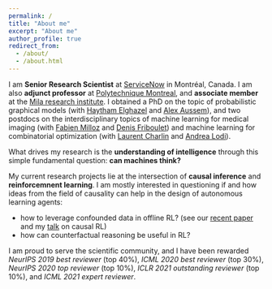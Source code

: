 ```yaml
---
permalink: /
title: "About me"
excerpt: "About me"
author_profile: true
redirect_from: 
  - /about/
  - /about.html
---
```


I am **Senior Research Scientist** at [ServiceNow](https://www.servicenow.com/research/) in Montréal, Canada. I am also **adjunct professor** at [Polytechnique Montreal](https://www.polymtl.ca/), and **associate member** at the [Mila research institute](https://mila.quebec/mila/). I obtained a PhD on the topic of probabilistic graphical models (with [Haytham Elghazel](https://perso.univ-lyon1.fr/haytham.elghazel/) and [Alex Aussem](https://perso.univ-lyon1.fr/alexandre.aussem/)), and two postdocs on the interdisciplinary topics of machine learning for medical imaging (with [Fabien Milloz](http://www.gipsa-lab.fr/~fabien.millioz/index_en.html) and [Denis Friboulet](https://www.creatis.insa-lyon.fr/site7/fr/DenisFriboulet)) and machine learning for combinatorial optimization (with [Laurent Charlin](https://tech.cornell.edu/people/andrea-lodi/) and [Andrea Lodi](https://tech.cornell.edu/people/andrea-lodi/)).

What drives my research is the **understanding of intelligence** through this simple fundamental question: **can machines think?**

My current research projects lie at the intersection of **causal inference** and **reinforcemnent learning**. I am mostly interested in questioning if and how ideas from the field of causality can help in the design of autonomous learning agents:
- how to leverage confounded data in offline RL? (see our [recent paper](https://arxiv.org/abs/2106.14421) and my [talk](https://www.youtube.com/watch?v=W4svj2B4qOE) on causal RL)
- how can counterfactual reasoning be useful in RL?

I am proud to serve the scientific community, and I have been rewarded _NeurIPS 2019 best reviewer_ (top 40%), _ICML 2020 best reviewer_ (top 30%), _NeurIPS 2020 top reviewer_ (top 10%), _ICLR 2021 outstanding reviewer_ (top 10%), and _ICML 2021 expert reviewer_.
